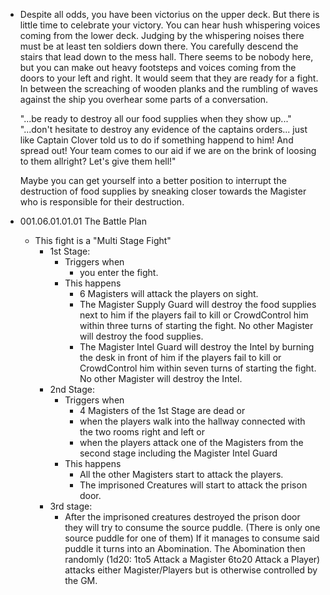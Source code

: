 - Despite all odds, you have been victorius on the upper deck. But there is little time to celebrate your victory. You can hear hush whispering voices coming from the lower deck. Judging by the whispering noises there must be at least ten soldiers down there. You carefully descend the stairs that lead down to the mess hall. There seems to be nobody here, but you can make out heavy footsteps and voices coming from the doors to your left and right. It would seem that they are ready for a fight. In between the screaching of wooden planks and the rumbling of waves against the ship you overhear some parts of a conversation.
  
  "...be ready to destroy all our food supplies when they show up..."
  "...don't hesitate to destroy any evidence of the captains orders... just like Captain Clover told us to do if something happend to him! And spread out! Your team comes to our aid if we are on the brink of loosing to them allright? Let's give them hell!"
  
  Maybe you can get yourself into a better position to interrupt the destruction of food supplies by sneaking closer towards the Magister who is responsible for their destruction.
- 001.06.01.01.01 The Battle Plan
	- This fight is a "Multi Stage Fight"
		- 1st Stage:
			- Triggers when
				- you enter the fight.
			- This happens
				- 6 Magisters will attack the players on sight.
				- The Magister Supply Guard will destroy the food supplies next to him if the players fail to kill or CrowdControl him within three turns of starting the fight. No other Magister will destroy the food supplies.
				- The Magister Intel Guard will destroy the Intel by burning the desk in front of him if the players fail to kill or CrowdControl him within seven turns of starting the fight. No other Magister will destroy the Intel.
		- 2nd Stage:
			- Triggers when
				- 4 Magisters of the 1st Stage are dead or
				- when the players walk into the hallway connected with the two rooms right and left or
				- when the players attack one of the Magisters from the second stage including the Magister Intel Guard
			- This happens
				- All the other Magisters start to attack the players.
				- The imprisoned Creatures will start to attack the prison door.
		- 3rd stage:
			- After the imprisoned creatures destroyed the prison door they will try to consume the source puddle. (There is only one source puddle for one of them) If it manages to consume said puddle it turns into an Abomination. The Abomination then randomly (1d20: 1to5 Attack a Magister 6to20 Attack a Player) attacks either Magister/Players but is otherwise controlled by the GM.